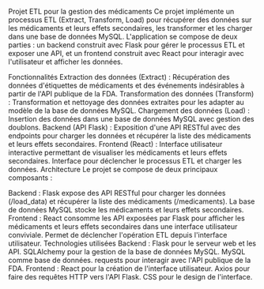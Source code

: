 Projet ETL pour la gestion des médicaments
Ce projet implémente un processus ETL (Extract, Transform, Load) pour récupérer des données sur les médicaments et leurs effets secondaires, les transformer et les charger dans une base de données MySQL. L'application se compose de deux parties : un backend construit avec Flask pour gérer le processus ETL et exposer une API, et un frontend construit avec React pour interagir avec l'utilisateur et afficher les données.

Fonctionnalités
Extraction des données (Extract) :
Récupération des données d'étiquettes de médicaments et des événements indésirables à partir de l'API publique de la FDA.
Transformation des données (Transform) :
Transformation et nettoyage des données extraites pour les adapter au modèle de la base de données MySQL.
Chargement des données (Load) :
Insertion des données dans une base de données MySQL avec gestion des doublons.
Backend (API Flask) :
Exposition d'une API RESTful avec des endpoints pour charger les données et récupérer la liste des médicaments et leurs effets secondaires.
Frontend (React) :
Interface utilisateur interactive permettant de visualiser les médicaments et leurs effets secondaires.
Interface pour déclencher le processus ETL et charger les données.
Architecture
Le projet se compose de deux principaux composants :

Backend :
Flask expose des API RESTful pour charger les données (/load_data) et récupérer la liste des médicaments (/medicaments).
La base de données MySQL stocke les médicaments et leurs effets secondaires.
Frontend :
React consomme les API exposées par Flask pour afficher les médicaments et leurs effets secondaires dans une interface utilisateur conviviale.
Permet de déclencher l'opération ETL depuis l'interface utilisateur.
Technologies utilisées
Backend :
Flask pour le serveur web et les API.
SQLAlchemy pour la gestion de la base de données MySQL.
MySQL comme base de données.
requests pour interagir avec l'API publique de la FDA.
Frontend :
React pour la création de l'interface utilisateur.
Axios pour faire des requêtes HTTP vers l'API Flask.
CSS pour le design de l'interface.
